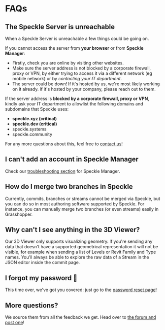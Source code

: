 # FAQs

## The Speckle Server is unreachable

When a Speckle Server is unreachable a few things could be going on.

If you cannot access the server from **your browser** or from **Speckle Manager**:

- Firstly, check you are online by visiting other websites.
- Make sure the server address is not blocked by a corporate firewall, proxy or VPN, by either trying to access it via a different network (eg mobile network) or by _contacting your IT department_.
- The server could be down! If it's hosted by us, we're most likely working on it already. If it's hosted by your company, please reach out to them.

If the server address is **blocked by a corporate firewall, proxy or VPN**, kindly ask your IT department to allowlist the following domains and subdomains that Speckle uses:

- **speckle.xyz (critical)**
- **speckle.dev (critical)**
- speckle.systems
- speckle.community

For any more questions about this, feel free to [contact us](https://speckle.systems/contact/)!

## I can't add an account in Speckle Manager

Check our [troubleshooting section](/user/manager.html#troubleshooting) for Speckle Manager.

## How do I merge two branches in Speckle

Currently, commits, branches or streams cannot be merged via Speckle, but you can do so in most authoring software supported by Speckle. For instance, you can manually merge two branches (or even streams) easily in Grasshopper.

## Why can't I see anything in the 3D Viewer?

Our 3D Viewer only supports visualizing geometry. If you're sending any data that doesn't have a supported geometrical representation it will not be visible, for example when sending a list of Levels or Revit Family and Type names. You'll always be able to explore the raw data of a Stream in the JSON editor inside the commit page.

## I forgot my password 🤔

This time over, we've got you covered: just go to the [password reset page](https://speckle.xyz/authn/resetpassword)!

## More questions?

We source them from all the feedback we get. Head over to [the forum and post one](https://speckle.community)!

